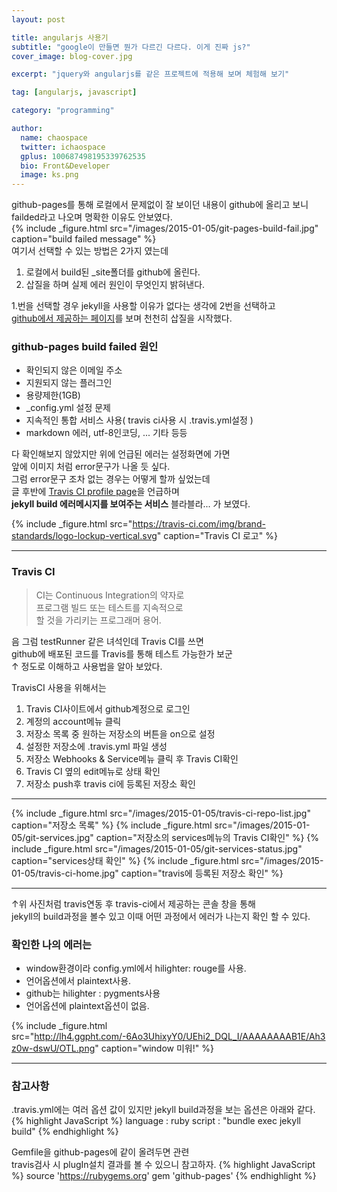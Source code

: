 ```yaml
---
layout: post

title: angularjs 사용기
subtitle: "google이 만들면 뭔가 다르긴 다르다. 이게 진짜 js?"
cover_image: blog-cover.jpg

excerpt: "jquery와 angularjs를 같은 프로젝트에 적용해 보며 체험해 보기"

tag: [angularjs, javascript]

category: "programming"

author:
  name: chaospace
  twitter: ichaospace
  gplus: 100687498195339762535 
  bio: Front&Developer
  image: ks.png
---
```


github-pages를 통해 로컬에서 문제없이 잘 보이던 내용이 github에 올리고 보니 failded라고 나오며 명확한 이유도 안보였다.  
{% include _figure.html src="/images/2015-01-05/git-pages-build-fail.jpg" caption="build failed message" %}
<br>
여기서 선택할 수 있는 방법은 2가지 였는데  

 1. 로컬에서 build된 _site폴더를 github에 올린다.
 2. 삽질을 하며 실제 에러 원인이 무엇인지 밝혀낸다.

1.번을 선택할 경우 jekyll을 사용할 이유가 없다는 생각에 2번을 선택하고  
[github에서 제공하는 페이지](https://help.github.com/articles/troubleshooting-github-pages-build-failures/)를 보며 천천히 삽질을 시작했다.  

### github-pages build failed 원인

- 확인되지 않은 이메일 주소
- 지원되지 않는 플러그인
- 용량제한(1GB)
- _config.yml 설정 문제 
- 지속적인 통합 서비스 사용( travis ci사용 시 .travis.yml설정 )
- markdown 에러, utf-8인코딩, ... 기타 등등

다 확인해보지 않았지만 위에 언급된 에러는 설정화면에 가면  
앞에 이미지 처럼 error문구가 나올 듯 싶다.  
그럼 error문구 조차 없는 경우는 어떻게 할까 싶었는데  
글 후반에 [Travis CI profile page](https://travis-ci.org)을 언급하며  
**jekyll build 에러메시지를 보여주는 서비스** 블라블라... 가 보였다.

{% include _figure.html src="https://travis-ci.com/img/brand-standards/logo-lockup-vertical.svg" caption="Travis CI 로고" %}

***

### Travis CI

> CI는 Continuous Integration의 약자로  
프로그램 빌드 또는 테스트를 지속적으로  
할 것을 가리키는 프로그래머 용어.

음 그럼 testRunner 같은 녀석인데 Travis CI를 쓰면  
github에 배포된 코드를 Travis를 통해 테스트 가능한가 보군  
 ↑ 정도로 이해하고 사용법을 알아 보았다.
 
TravisCI 사용을 위해서는 

1. Travis CI사이트에서 github계정으로 로그인
2. 계정의 account메뉴 클릭
3. 저장소 목록 중 원하는 저장소의 버튼을 on으로 설정
4. 설정한 저장소에 .travis.yml 파일 생성 
5. 저장소 Webhooks & Service메뉴 클릭 후 Travis CI확인
6. Travis CI 옆의 edit메뉴로 상태 확인
7. 저장소 push후 travis ci에 등록된 저장소 확인  

***

{% include _figure.html src="/images/2015-01-05/travis-ci-repo-list.jpg" caption="저장소 목록" %}
{% include _figure.html src="/images/2015-01-05/git-services.jpg" caption="저장소의 services메뉴의 Travis CI확인" %}
{% include _figure.html src="/images/2015-01-05/git-services-status.jpg" caption="services상태 확인" %}
{% include _figure.html src="/images/2015-01-05/travis-ci-home.jpg" caption="travis에 등록된 저장소 확인" %}

***

↑위 사진처럼 travis연동 후 travis-ci에서 제공하는 콘솔 창을 통해  
jekyll의 build과정을 볼수 있고 이때 어떤 과정에서 에러가 나는지 확인 할 수 있다.  

### 확인한 나의 에러는
- window환경이라 config.yml에서 hilighter: rouge를 사용.
- 언어옵션에서 plaintext사용.
- github는 hilighter : pygments사용
- 언어옵션에 plaintext옵션이 없음.

{% include _figure.html src="http://lh4.ggpht.com/-6Ao3UhixyY0/UEhi2_DQL_I/AAAAAAAAB1E/Ah3z0w-dswU/OTL.png" caption="window 미워!" %}

***

### 참고사항
.travis.yml에는 여러 옵션 값이 있지만 jekyll build과정을 보는 옵션은 아래와 같다.
{% highlight JavaScript %}
language : ruby
script	: "bundle exec jekyll build"
{% endhighlight %}  


Gemfile을 github-pages에 같이 올려두면 관련  
travis검사 시 plugIn설치 결과를 볼 수 있으니 참고하자.
{% highlight JavaScript %}
source 'https://rubygems.org'
gem 'github-pages'
{% endhighlight %}